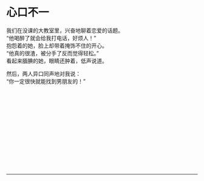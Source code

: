 # 心口不一

我们在没课的大教室里，兴奋地聊着恋爱的话题。\
“他喝醉了就会给我打电话，好烦人！”\
抱怨着的她，脸上却带着掩饰不住的开心。\
“他真的很渣，被分手了反而觉得轻松。”\
看起来腼腆的她，眼睛还肿着，低声说道。

然后，两人异口同声地对我说：\
“你一定很快就能找到男朋友的！”
<br>
<br>
<br>
<br>
<br>
<br>
<br>
<br>
<br>
<br>
<br>
<br>
<br>
<br>

---
